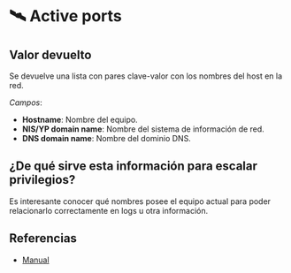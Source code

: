 # 🛰️ Active ports

## Valor devuelto
Se devuelve una lista con pares clave-valor con los nombres del host en la red.

*Campos*:
- **Hostname**: Nombre del equipo.
- **NIS/YP domain name**: Nombre del sistema de información de red.
- **DNS domain name**: Nombre del dominio DNS.

## ¿De qué sirve esta información para escalar privilegios?
Es interesante conocer qué nombres posee el equipo actual para poder relacionarlo correctamente en logs u otra información.

## Referencias
- [Manual](https://man7.org/linux/man-pages/man1/hostname.1.html)